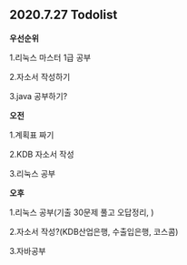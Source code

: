 ## 2020.7.27 Todolist



**우선순위**

1.리눅스 마스터 1급 공부

2.자소서 작성하기

3.java 공부하기?



**오전**

1.계획표 짜기

2.KDB 자소서 작성

3.리눅스 공부



**오후**

1.리눅스 공부(기출 30문제 풀고 오답정리, )

2.자소서 작성?(KDB산업은행, 수출입은행, 코스콤)

3.자바공부